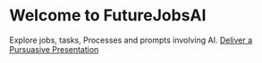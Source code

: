 # Welcome to FutureJobsAI
Explore jobs, tasks, Processes and prompts involving AI.
[Deliver a Pursuasive Presentation](jobs/executive-leader.md)
